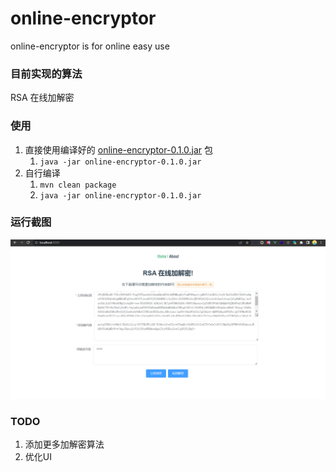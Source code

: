 # online-encryptor
online-encryptor is for online easy use

### 目前实现的算法
RSA 在线加解密

### 使用
1. 直接使用编译好的 [online-encryptor-0.1.0.jar](https://github.com/dbgee/online-encryptor/releases/download/v0.1.0/online-encryptor-0.1.0.jar) 包
   1. `java -jar online-encryptor-0.1.0.jar`
2. 自行编译
   1. `mvn clean package`
   2. `java -jar online-encryptor-0.1.0.jar`

### 运行截图
![首页截图](images/index_page.png)

### TODO
1. 添加更多加解密算法
2. 优化UI